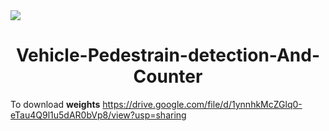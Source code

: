 <img align="center" src="https://github.com/akbloodadarsh/Vehicle-Pedestrian-Detection-and-Counter/blob/master/VPDC.png?raw=true">
<h1 align="center">Vehicle-Pedestrain-detection-And-Counter</h1>

To download **weights**
https://drive.google.com/file/d/1ynnhkMcZGlq0-eTau4Q9l1u5dAR0bVp8/view?usp=sharing
